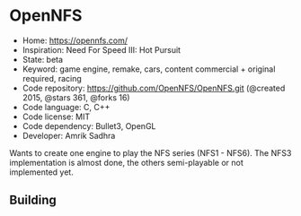 # OpenNFS

- Home: https://opennfs.com/
- Inspiration: Need For Speed III: Hot Pursuit
- State: beta
- Keyword: game engine, remake, cars, content commercial + original required, racing
- Code repository: https://github.com/OpenNFS/OpenNFS.git (@created 2015, @stars 361, @forks 16)
- Code language: C, C++
- Code license: MIT
- Code dependency: Bullet3, OpenGL
- Developer: Amrik Sadhra

Wants to create one engine to play the NFS series (NFS1 - NFS6). The NFS3 implementation is almost done, the others semi-playable or not implemented yet.

## Building
